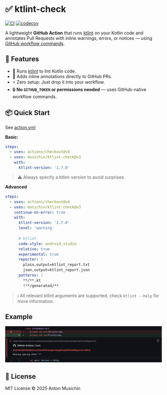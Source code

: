 # ✅ ktlint-check
[![CI](https://github.com/musichin/ktlint-check/actions/workflows/ci.yml/badge.svg)](https://github.com/musichin/ktlint-check/actions/workflows/ci.yml)
[![codecov](https://codecov.io/gh/musichin/ktlint-check/branch/main/graph/badge.svg?token=W2AT4FOVAH)](https://codecov.io/gh/musichin/ktlint-check)

A lightweight **GitHub Action** that runs [ktlint](https://ktlint.github.io) on your Kotlin code and annotates Pull Requests with inline warnings, errors, or notices — using [GitHub workflow commands](https://docs.github.com/actions/reference/workflow-commands-for-github-actions).

## 🚀 Features

- 🧹 Runs [ktlint](https://ktlint.github.io) to lint Kotlin code.
- 📝 Adds inline annotations directly to GitHub PRs.
- ⚡ Zero setup: Just drop it into your workflow.
- 🔒 **No `GITHUB_TOKEN` or permissions needed** — uses GitHub-native workflow commands.

## 📦 Quick Start
See [action.yml](action.yml)

**Basic:**
```yaml
steps:
  - uses: actions/checkout@v4
  - uses: musichin/ktlint-check@v3
    with:
      ktlint-version: '1.7.0'
```
> ⚠️ Always specify a ktlint-version to avoid surprises.

**Advanced**
```yaml
steps:
  - uses: actions/checkout@v4
  - uses: musichin/ktlint-check@v3
    continue-on-error: true
    with:
      ktlint-version: '1.7.0'
      level: 'warning'

      # ktlint
      code-style: android_studio
      relative: true
      experimental: true
      reporter: |
        plain,output=ktlint_report.txt
        json,output=ktlint_report.json
      patterns: |
        **/**.kt
        !**/generated/**
```
> ℹ️ All relevant ktlint arguments are supported, check `ktlint --help` for more information.

## Example
![](example.jpg)


## 📝 License
MIT License © 2025 Anton Musichin